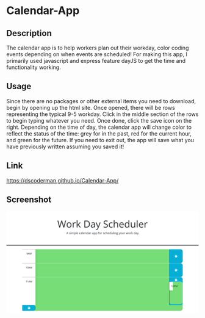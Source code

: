 # Calendar-App


## Description

The calendar app is to help workers plan out their workday, color coding events depending on when events are scheduled!
For making this app, I primarily used javascript and express feature dayJS to get the time and functionality working.

## Usage

Since there are no packages or other external items you need to download, begin by opening up the html site. Once opened, there will be rows representing the typical 9-5 workday. Click in the middle section of the rows to begin typing whatever you need. Once done, click the save icon on the right. Depending on the time of day, the calendar app will change color to reflect the status of the time: grey for in the past, red for the current hour, and green for the future. If you need to exit out, the app will save what you have previously written assuming you saved it!


## Link

https://dscoderman.github.io/Calendar-App/


## Screenshot

![image of the workday calendar, where users can plan out events by the hour.](assets\CSS\Images\screencapture-dscoderman-github-io-Calendar-App-2023-03-30-23_04_27.png)

